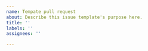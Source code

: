 ```yaml
---
name: Tempate pull request
about: Describe this issue template's purpose here.
title: ''
labels: ''
assignees: ''

---
```



